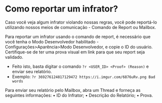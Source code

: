 # Como reportar um infrator?

Caso você veja algum infrator violando nossas regras, você pode reportá-lo utilizando nossos meios de comunicação - Comando de Report ou Mailbox.

Para reportar um infrator usando o comando de report, é necessário que você tenha o Modo Desenvolvedor habilitado - Configurações&gt;Aparência&gt;Modo Desenvolvedor, e copie o ID do usuário. Certifique-se de ter uma prova visual em link para que seu report seja validado.

* Feito isto, basta digitar o comando `?r <USER_ID> <Proof> (Reason)` e enviar seu relatório.
* Exemplo: `?r 369276124817129472 https://i.imgur.com/6876uRv.png Bad words`

Para enviar seu relatório pelo Mailbox, abra um Thread e forneça as seguintes informações: • ID do Infrator; • Descrição do Relatório; • Prova.

